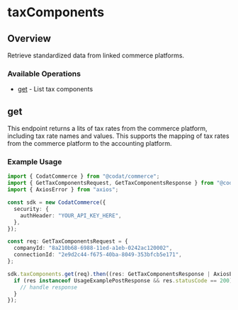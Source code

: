 # taxComponents

## Overview

Retrieve standardized data from linked commerce platforms.

### Available Operations

* [get](#get) - List tax components

## get

This endpoint returns a lits of tax rates from the commerce platform, including tax rate names and values. This supports the mapping of tax rates from the commerce platform to the accounting platform.

### Example Usage

```typescript
import { CodatCommerce } from "@codat/commerce";
import { GetTaxComponentsRequest, GetTaxComponentsResponse } from "@codat/commerce/dist/sdk/models/operations";
import { AxiosError } from "axios";

const sdk = new CodatCommerce({
  security: {
    authHeader: "YOUR_API_KEY_HERE",
  },
});

const req: GetTaxComponentsRequest = {
  companyId: "8a210b68-6988-11ed-a1eb-0242ac120002",
  connectionId: "2e9d2c44-f675-40ba-8049-353bfcb5e171",
};

sdk.taxComponents.get(req).then((res: GetTaxComponentsResponse | AxiosError) => {
  if (res instanceof UsageExamplePostResponse && res.statusCode == 200) {
    // handle response
  }
});
```
